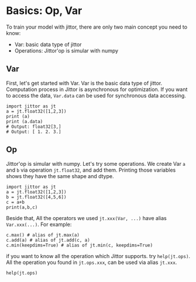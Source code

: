 # Basics: Op, Var


To train your model with jittor, there are only two main concept you need to know:


* Var: basic data type of jittor
* Operations: Jittor'op is simular with numpy

## Var
First, let's get started with Var. Var is the basic data type of jittor. Computation process in Jittor is asynchronous for optimization. If you want to access the data, `Var.data` can be used for synchronous data accessing.


```
import jittor as jt
a = jt.float32([1,2,3])
print (a)
print (a.data)
# Output: float32[3,]
# Output: [ 1. 2. 3.]
```
## Op
Jittor'op is simular with numpy. Let's try some operations. We create Var `a` and `b` via operation `jt.float32`, and add them. Printing those variables shows they have the same shape and dtype.


```
import jittor as jt
a = jt.float32([1,2,3])
b = jt.float32([4,5,6])
c = a+b
print(a,b,c)
```

Beside that, All the operators we used `jt.xxx(Var, ...)` have alias `Var.xxx(...)`. For example:


```
c.max() # alias of jt.max(a)
c.add(a) # alias of jt.add(c, a)
c.min(keepdims=True) # alias of jt.min(c, keepdims=True)
```

if you want to know all the operation which Jittor supports. try `help(jt.ops)`. All the operation you found in `jt.ops.xxx`, can be used via alias `jt.xxx`.


```
help(jt.ops)
```

